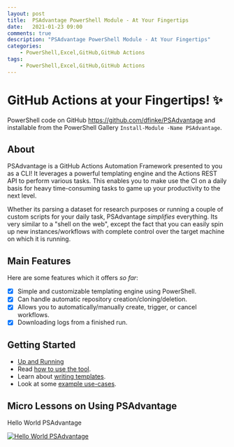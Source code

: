 ```yaml
---
layout: post
title:  PSAdvantage PowerShell Module - At Your Fingertips
date:   2021-01-23 09:00
comments: true
description: "PSAdvantage PowerShell Module - At Your Fingertips"
categories:
    - PowerShell,Excel,GitHub,GitHub Actions
tags:
    - PowerShell,Excel,GitHub,GitHub Actions
---
```


# GitHub Actions at your Fingertips! ✨

PowerShell code on GitHub https://github.com/dfinke/PSAdvantage and installable from the PowerShell Gallery `Install-Module -Name PSAdvantage`.

## About

PSAdvantage is a GitHub Actions Automation Framework presented to you as a CLI! It leverages a powerful templating engine and the Actions REST API to perform various tasks. This enables you to make use the CI on a daily basis for heavy time-consuming tasks to game up your productivity to the next level.

Whether its parsing a dataset for research purposes or running a couple of custom scripts for your daily task, PSAdvantage _simplifies_ everything. Its very similar to a "shell on the web", except the fact that you can easily spin up new instances/workflows with complete control over the target machine on which it is running.

## Main Features
Here are some features which it offers _so far_:
- [x] Simple and customizable templating engine using PowerShell.
- [x] Can handle automatic repository creation/cloning/deletion.
- [x] Allows you to automatically/manually create, trigger, or cancel workflows.
- [x] Downloading logs from a finished run.

## Getting Started

- [Up and Running](https://github.com/dfinke/PSAdvantage/wiki/Setup)
- Read [how to use the tool](https://github.com/dfinke/PSAdvantage/wiki/Usage).
- Learn about [writing templates](https://github.com/dfinke/PSAdvantage/wiki/Templates).
- Look at some [example use-cases](https://github.com/dfinke/PSAdvantage/wiki/Use-Cases).

## Micro Lessons on Using PSAdvantage

Hello World PSAdvantage

[![Hello World PSAdvantage](https://img.youtube.com/vi/fvKKdIzJCws/0.jpg)](https://www.youtube.com/watch?v=fvKKdIzJCws)